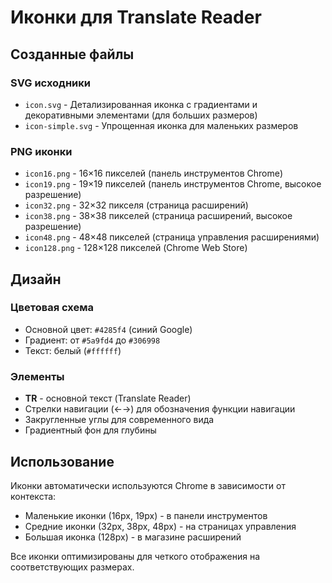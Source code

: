 # Иконки для Translate Reader

## Созданные файлы

### SVG исходники
- `icon.svg` - Детализированная иконка с градиентами и декоративными элементами (для больших размеров)
- `icon-simple.svg` - Упрощенная иконка для маленьких размеров

### PNG иконки
- `icon16.png` - 16×16 пикселей (панель инструментов Chrome)
- `icon19.png` - 19×19 пикселей (панель инструментов Chrome, высокое разрешение)
- `icon32.png` - 32×32 пикселя (страница расширений)
- `icon38.png` - 38×38 пикселей (страница расширений, высокое разрешение)
- `icon48.png` - 48×48 пикселей (страница управления расширениями)
- `icon128.png` - 128×128 пикселей (Chrome Web Store)

## Дизайн

### Цветовая схема
- Основной цвет: `#4285f4` (синий Google)
- Градиент: от `#5a9fd4` до `#306998`
- Текст: белый (`#ffffff`)

### Элементы
- **TR** - основной текст (Translate Reader)
- Стрелки навигации (←→) для обозначения функции навигации
- Закругленные углы для современного вида
- Градиентный фон для глубины

## Использование

Иконки автоматически используются Chrome в зависимости от контекста:
- Маленькие иконки (16px, 19px) - в панели инструментов
- Средние иконки (32px, 38px, 48px) - на страницах управления
- Большая иконка (128px) - в магазине расширений

Все иконки оптимизированы для четкого отображения на соответствующих размерах. 